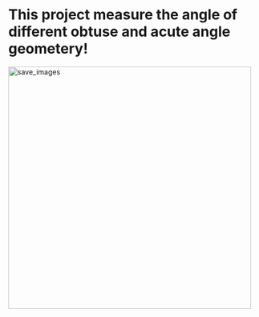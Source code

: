 # This project measure the angle of different obtuse and acute angle geometery!

<img width="484" alt="save_images" src="https://github.com/user-attachments/assets/8f51dd56-950e-4977-ab8e-ef0082fa899f">



